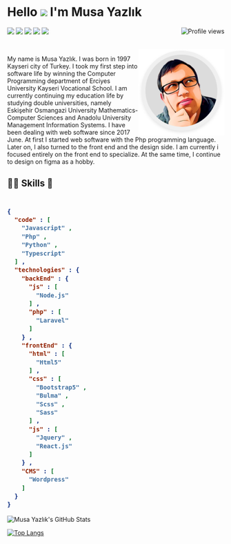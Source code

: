 # Hello <img src="https://user-images.githubusercontent.com/33998073/124350904-f8aa8400-dbff-11eb-9d45-e24f6dd3765f.gif" width="50px"> I'm Musa Yazlık


<img align="right" src="https://gpvc.arturio.dev/musayazlik" alt="Profile views">

[![](https://img.shields.io/badge/Facebook-1877F2?style=for-the-badge&logo=facebook&logoColor=white)](https://www.facebook.com/musayazlik)
[![](https://img.shields.io/badge/Twitter-1DA1F2?style=for-the-badge&logo=twitter&logoColor=white)](https://twitter.com/musayazlik)
[![](https://img.shields.io/badge/Instagram-E4405F?style=for-the-badge&logo=instagram&logoColor=white)](https://www.instagram.com/musa_yazlik)
[![](https://img.shields.io/badge/LinkedIn-0077B5?style=for-the-badge&logo=linkedin&logoColor=white)](https://www.linkedin.com/in/musayazlik/)
[![](https://img.shields.io/badge/Gmail-D14836?style=for-the-badge&logo=gmail&logoColor=white)](mailto:info@musayazlik.com)

<br>

<img src='image/Profile.png' align='right' width='200'>
<p>
My name is Musa Yazlık. I was born in 1997 Kayseri city of Turkey. I took my first step into software life by winning
the Computer Programming department of Erciyes University Kayseri Vocational School. I am currently continuing my
education life by studying double universities, namely Eskişehir Osmangazi University Mathematics-Computer Sciences and
Anadolu University Management Information Systems. I have been dealing with web software since 2017 June. At first I
started web software with the Php programming language. Later on, I also turned to the front end and the design side. I
am currently i focused entirely on the front end to specialize. At the same time, I continue to design on figma as a
hobby.
</p>




## 👨‍🎓 Skills 💪

<h3>

```json

{
  "code" : [
    "Javascript" ,
    "Php" ,
    "Python" ,
    "Typescript"
  ] ,
  "technologies" : {
    "backEnd" : {
      "js" : [
        "Node.js"
      ] ,
      "php" : [
        "Laravel"
      ]
    } ,
    "frontEnd" : {
      "html" : [
        "Html5"
      ] ,
      "css" : [
        "Bootstrap5" ,
        "Bulma" ,
        "Scss" ,
        "Sass"
      ] ,
      "js" : [
        "Jquery" ,
        "React.js"
      ]
    } ,
    "CMS" : [
      "Wordpress"
    ]
  }
}


```

</h3>


![Musa Yazlık's GitHub Stats](https://github-readme-stats.vercel.app/api?username=musayazlik&show_icons=true&theme=dracula)

[![Top Langs](https://github-readme-stats.vercel.app/api/top-langs/?username=musayazlik)]()




